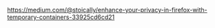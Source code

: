  https://medium.com/@stoically/enhance-your-privacy-in-firefox-with-temporary-containers-33925cd6cd21
